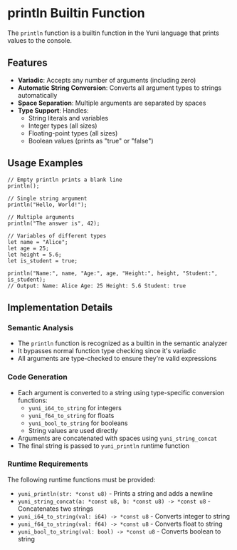 # println Builtin Function

The `println` function is a builtin function in the Yuni language that prints values to the console.

## Features

- **Variadic**: Accepts any number of arguments (including zero)
- **Automatic String Conversion**: Converts all argument types to strings automatically
- **Space Separation**: Multiple arguments are separated by spaces
- **Type Support**: Handles:
  - String literals and variables
  - Integer types (all sizes)
  - Floating-point types (all sizes)
  - Boolean values (prints as "true" or "false")

## Usage Examples

```yuni
// Empty println prints a blank line
println();

// Single string argument
println("Hello, World!");

// Multiple arguments
println("The answer is", 42);

// Variables of different types
let name = "Alice";
let age = 25;
let height = 5.6;
let is_student = true;

println("Name:", name, "Age:", age, "Height:", height, "Student:", is_student);
// Output: Name: Alice Age: 25 Height: 5.6 Student: true
```

## Implementation Details

### Semantic Analysis
- The `println` function is recognized as a builtin in the semantic analyzer
- It bypasses normal function type checking since it's variadic
- All arguments are type-checked to ensure they're valid expressions

### Code Generation
- Each argument is converted to a string using type-specific conversion functions:
  - `yuni_i64_to_string` for integers
  - `yuni_f64_to_string` for floats
  - `yuni_bool_to_string` for booleans
  - String values are used directly
- Arguments are concatenated with spaces using `yuni_string_concat`
- The final string is passed to `yuni_println` runtime function

### Runtime Requirements
The following runtime functions must be provided:
- `yuni_println(str: *const u8)` - Prints a string and adds a newline
- `yuni_string_concat(a: *const u8, b: *const u8) -> *const u8` - Concatenates two strings
- `yuni_i64_to_string(val: i64) -> *const u8` - Converts integer to string
- `yuni_f64_to_string(val: f64) -> *const u8` - Converts float to string
- `yuni_bool_to_string(val: bool) -> *const u8` - Converts boolean to string